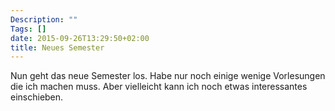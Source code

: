 ```yaml
---
Description: ""
Tags: []
date: 2015-09-26T13:29:50+02:00
title: Neues Semester
---
```


Nun geht das neue Semester los.  Habe nur noch einige wenige
Vorlesungen die ich machen muss.  Aber vielleicht kann ich noch etwas
interessantes einschieben.
